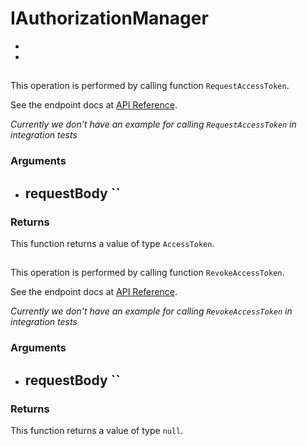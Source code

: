 # IAuthorizationManager


- [](#)
- [](#)

## 



This operation is performed by calling function `RequestAccessToken`.

See the endpoint docs at
[API Reference](https://developer.box.com/reference//).

*Currently we don't have an example for calling `RequestAccessToken` in integration tests*

### Arguments

- requestBody ``
  - 


### Returns

This function returns a value of type `AccessToken`.




## 



This operation is performed by calling function `RevokeAccessToken`.

See the endpoint docs at
[API Reference](https://developer.box.com/reference//).

*Currently we don't have an example for calling `RevokeAccessToken` in integration tests*

### Arguments

- requestBody ``
  - 


### Returns

This function returns a value of type `null`.




